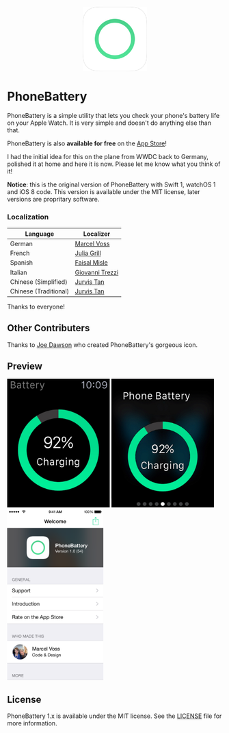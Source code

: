 <p align="center" >
<a href="https://itunes.apple.com/us/app/phonebattery-your-phones-battery/id1009278300?ls=1&mt=8"><img src="Preview/rounded_icon.png" alt="" width="150" height="150"/></a>
</p>

# PhoneBattery
PhoneBattery is a simple utility that lets you check your phone's battery life on your Apple Watch. It is very simple and doesn't do anything else than that.

PhoneBattery is also **available for free** on the [App Store](https://itunes.apple.com/us/app/phonebattery-your-phones-battery/id1009278300?ls=1&mt=8)!

I had the initial idea for this on the plane from WWDC back to Germany, polished it at home and here it is now. Please let me know what you think of it!

**Notice**: this is the original version of PhoneBattery with Swift 1, watchOS 1 and iOS 8 code. This version is available under the MIT license, later versions are propritary software.

### Localization
| Language |  Localizer                                      |
|----------|------------------------------------------------ |
| German   | [Marcel Voss](https://github.com/marcelvoss)    |
| French   | [Julia Grill](https://github.com/juliastic)     |
| Spanish  | [Faisal Misle](https://github.com/fm)           |
| Italian  | [Giovanni Trezzi](https://twitter.com/yoller_)  |
| Chinese (Simplified) | [Jurvis Tan](https://twitter.com/jurvistan)  |
| Chinese (Traditional)  | [Jurvis Tan](https://twitter.com/jurvistan)  |

Thanks to everyone!

## Other Contributers
Thanks to [Joe Dawson](http://joedawson.me) who created PhoneBattery's gorgeous icon.

## Preview
<img src="Preview/watch_1.jpg" alt="" height="300"/>
<img src="Preview/watch_2.jpg" alt="" height="300"/>
<img src="Preview/phone_1.png" alt="" height="400"/>

## License
PhoneBattery 1.x is available under the MIT license. See the [LICENSE](https://github.com/marcelvoss/PhoneBattery/blob/master/LICENSE.md) file for more information.
